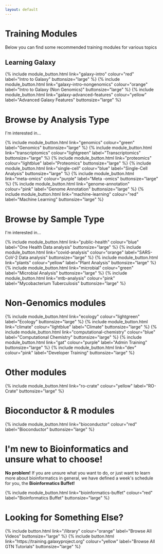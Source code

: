 ```yaml
---
layout: default
---
```


# Training Modules

Below you can find some recommended training modules for various topics

## Learning Galaxy

<div markdown=0>
{% include module_button.html link="galaxy-intro" colour="red" label="Intro to Galaxy" buttonsize="large"  %}
{% include module_button.html link="galaxy-intro-nongenomics" colour="orange" label="Intro to Galaxy (Non Genomics)" buttonsize="large"  %}
{% include module_button.html link="galaxy-advanced-features" colour="yellow" label="Advanced Galaxy Features" buttonsize="large"  %}
</div>


# Browse by Analysis Type

I'm interested in…

<div markdown=0>
{% include module_button.html link="genomics" colour="green" label="Genomics" buttonsize="large" %}
{% include module_button.html link="transcriptomics" colour="lightgreen" label="Transcriptomics" buttonsize="large" %}
{% include module_button.html link="proteomics" colour="lightblue" label="Proteomics" buttonsize="large" %}
{% include module_button.html link="single-cell" colour="blue" label="Single-Cell Analysis" buttonsize="large" %}
{% include module_button.html link="meta-omics" colour="purple" label="Meta -omics" buttonsize="large" %}
{% include module_button.html link="genome-annotation" colour="pink" label="Genome Annotation" buttonsize="large" %}
{% include module_button.html link="machine-learning" colour="red" label="Machine Learning" buttonsize="large" %}
</div>


# Browse by Sample Type

I'm interested in…

<div markdown=0>
{% include module_button.html link="public-health" colour="blue" label="One Health Data analysis" buttonsize="large" %}
{% include module_button.html link="covid-analysis" colour="orange" label="SARS-CoV-2 Data analysis" buttonsize="large" %}
{% include module_button.html link="plants" colour="yellow" label="Plant Analysis" buttonsize="large" %}
{% include module_button.html link="microbial" colour="green" label="Microbial Analysis" buttonsize="large" %}
{% include module_button.html link="mtb-analysis" colour="pink" label="Mycobacterium Tuberculosis" buttonsize="large" %}
</div>

# Non-Genomics modules

<div markdown=0>
{% include module_button.html link="ecology" colour="lightgreen" label="Ecology" buttonsize="large" %}
{% include module_button.html link="climate" colour="lightblue" label="Climate" buttonsize="large" %}
{% include module_button.html link="computational-chemistry" colour="blue" label="Computational Chemistry" buttonsize="large" %}
{% include module_button.html link="gat" colour="purple" label="Admin Training" buttonsize="large" %}
{% include module_button.html link="dev" colour="pink" label="Developer Training" buttonsize="large" %}
</div>


# Other modules

{% include module_button.html link="ro-crate" colour="yellow" label="RO-Crate" buttonsize="large" %}

# Bioconductor & R modules

{% include module_button.html link="bioconductor" colour="red" label="Bioconductor" buttonsize="large" %}

# I'm new to Bioinformatics and unsure what to choose!

**No problem!** If you are unsure what you want to do, or just want to learn more about bioinformatics in general, we have defined a week's schedule for you, the **Bioinformatics Buffet!**

<div markdown=0>
{% include module_button.html link="bioinformatics-buffet" colour="red" label="Bioinformatics Buffet" buttonsize="large" %}
</div>


# Looking for Something Else?

<div markdown=0>
{% include button.html link="/library" colour="orange" label="Browse All Videos" buttonsize="large" %}
{% include button.html link="https://training.galaxyproject.org" colour="yellow" label="Browse All GTN Tutorials" buttonsize="large" %}
</div>


